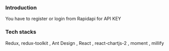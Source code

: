 ### Introduction

You have to register or login from Rapidapi for API KEY

### Tech stacks

Redux, redux-toolkit , Ant Design , React , react-chartjs-2 , moment , millify
